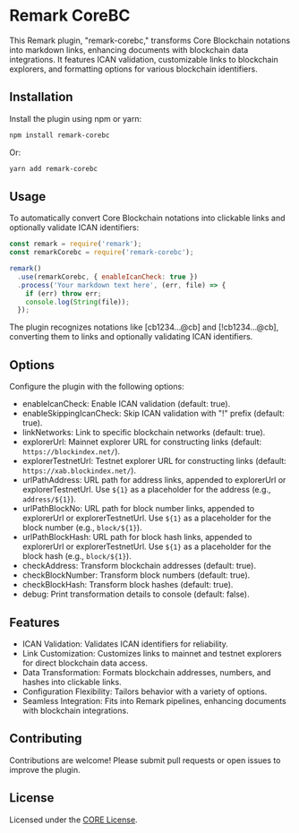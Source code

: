 # Remark CoreBC

This Remark plugin, "remark-corebc," transforms Core Blockchain notations into markdown links, enhancing documents with blockchain data integrations. It features ICAN validation, customizable links to blockchain explorers, and formatting options for various blockchain identifiers.

## Installation

Install the plugin using npm or yarn:

```bash
npm install remark-corebc
```

Or:

```bash
yarn add remark-corebc
```

## Usage

To automatically convert Core Blockchain notations into clickable links and optionally validate ICAN identifiers:

```javascript
const remark = require('remark');
const remarkCorebc = require('remark-corebc');

remark()
  .use(remarkCorebc, { enableIcanCheck: true })
  .process('Your markdown text here', (err, file) => {
    if (err) throw err;
    console.log(String(file));
  });
```

The plugin recognizes notations like [cb1234...@cb] and [!cb1234...@cb], converting them to links and optionally validating ICAN identifiers.

## Options

Configure the plugin with the following options:

- enableIcanCheck: Enable ICAN validation (default: true).
- enableSkippingIcanCheck: Skip ICAN validation with "!" prefix (default: true).
- linkNetworks: Link to specific blockchain networks (default: true).
- explorerUrl: Mainnet explorer URL for constructing links (default: `https://blockindex.net/`).
- explorerTestnetUrl: Testnet explorer URL for constructing links (default: `https://xab.blockindex.net/`).
- urlPathAddress: URL path for address links, appended to explorerUrl or explorerTestnetUrl. Use `${1}` as a placeholder for the address (e.g., `address/${1}`).
- urlPathBlockNo: URL path for block number links, appended to explorerUrl or explorerTestnetUrl. Use `${1}` as a placeholder for the block number (e.g., `block/${1}`).
- urlPathBlockHash: URL path for block hash links, appended to explorerUrl or explorerTestnetUrl. Use `${1}` as a placeholder for the block hash (e.g., `block/${1}`).
- checkAddress: Transform blockchain addresses (default: true).
- checkBlockNumber: Transform block numbers (default: true).
- checkBlockHash: Transform block hashes (default: true).
- debug: Print transformation details to console (default: false).

## Features

- ICAN Validation: Validates ICAN identifiers for reliability.
- Link Customization: Customizes links to mainnet and testnet explorers for direct blockchain data access.
- Data Transformation: Formats blockchain addresses, numbers, and hashes into clickable links.
- Configuration Flexibility: Tailors behavior with a variety of options.
- Seamless Integration: Fits into Remark pipelines, enhancing documents with blockchain integrations.

## Contributing

Contributions are welcome! Please submit pull requests or open issues to improve the plugin.

## License

Licensed under the [CORE License](LICENSE).
